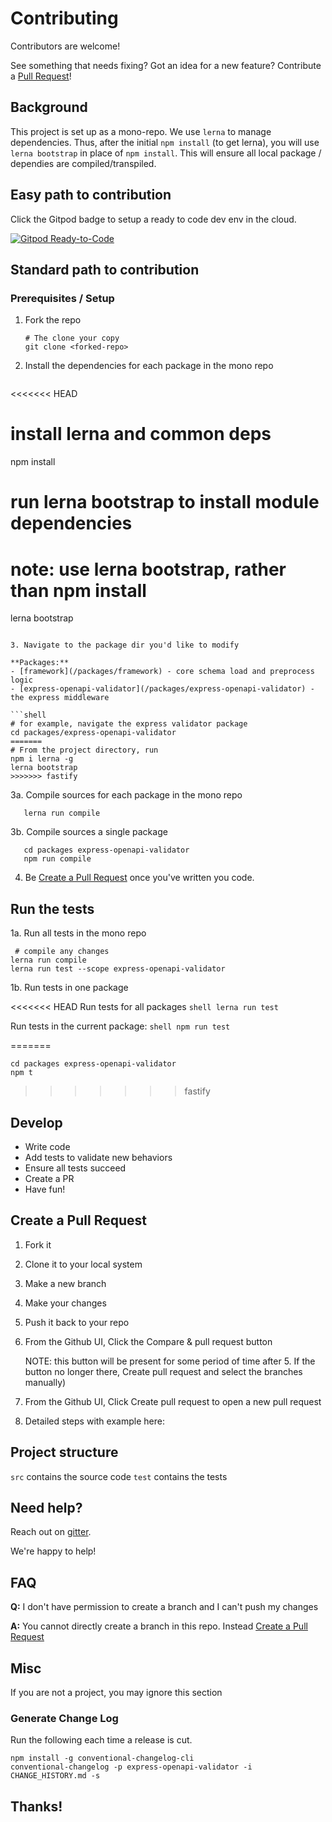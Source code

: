 # Contributing

Contributors are welcome!

See something that needs fixing? Got an idea for a new feature? Contribute a [Pull Request](#Create-a-Pull-Request)!

## Background

This project is set up as a mono-repo. We use `lerna` to manage dependencies. Thus, after the initial `npm install` (to get lerna), you will use `lerna bootstrap` in place of `npm install`. This will ensure all local package / dependies are compiled/transpiled.

## Easy path to contribution
Click the Gitpod badge to setup a ready to code dev env in the cloud.

[![Gitpod Ready-to-Code](https://img.shields.io/badge/Gitpod-Ready--to--Code-blue?logo=gitpod)](https://gitpod.io/#https://github.com/cdimascio/express-openapi-validator)

## Standard path to contribution

### Prerequisites / Setup

1. Fork the repo

   ```shell
   # The clone your copy
   git clone <forked-repo>
   ```

2. Install the dependencies for each package in the mono repo

   ```shell
<<<<<<< HEAD
   # install lerna and common deps
   npm install 

   # run lerna bootstrap to install module dependencies
   # note: use lerna bootstrap, rather than npm install
   lerna bootstrap
   ```

3. Navigate to the package dir you'd like to modify

   **Packages:**
   - [framework](/packages/framework) - core schema load and preprocess logic
   - [express-openapi-validator](/packages/express-openapi-validator) - the express middleware 

   ```shell
   # for example, navigate the express validator package
   cd packages/express-openapi-validator
=======
   # From the project directory, run
   npm i lerna -g
   lerna bootstrap
>>>>>>> fastify
   ```
3a. Compile sources for each package in the mono repo

```shell
   lerna run compile
```

3b. Compile sources a single package

```shell
   cd packages express-openapi-validator
   npm run compile
```
   
4. Be [Create a Pull Request](#create-a-pull-request) once you've written you code.

## Run the tests

1a. Run all tests in the mono repo

   ```shell
    # compile any changes
   lerna run compile
   lerna run test --scope express-openapi-validator
   ```

1b. Run tests in one package

<<<<<<< HEAD
   Run tests for all packages
      ```shell
      lerna run test
      ```

   Run tests in the current package:
      ```shell
      npm run test
      ```

=======
   ```shell
   cd packages express-openapi-validator
   npm t
   ```
>>>>>>> fastify


## Develop

- Write code
- Add tests to validate new behaviors
- Ensure all tests succeed
- Create a PR
- Have fun!

## Create a Pull Request

1. Fork it
2. Clone it to your local system
3. Make a new branch
4. Make your changes
5. Push it back to your repo
6. From the Github UI, Click the Compare & pull request button 

   NOTE: this button will be present for some period of time after 5. If the button no longer there, Create pull request and select the branches manually)
6. From the Github UI, Click Create pull request to open a new pull request
7. Detailed steps with example here:

## Project structure

`src` contains the source code
`test` contains the tests

## Need help?

Reach out on [gitter](https://gitter.im/cdimascio-oss/community).

We're happy to help!

## FAQ
**Q:** I don't have permission to create a branch and I can't push my changes

**A:** You cannot directly create a branch in this repo. Instead [Create a Pull Request](#create-a-pull-request)


## Misc 
If you are not a project, you may ignore this section

### Generate Change Log

Run the following each time a release is cut.

```shell
npm install -g conventional-changelog-cli
conventional-changelog -p express-openapi-validator -i CHANGE_HISTORY.md -s
```

## Thanks!
